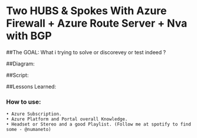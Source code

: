 
# Two HUBS & Spokes With Azure Firewall + Azure Route Server + Nva with BGP

##The GOAL:  What i trying to solve or discorevey or test indeed ? 

##Diagram:

##Script:

##Lessons Learned:


### How to use: 
    • Azure Subscription. 
    • Azure Platform and Portal overall Knowledge.
    • Headset or Stereo and a good Playlist. (Follow me at spotify to find some - @numaneto)
    










